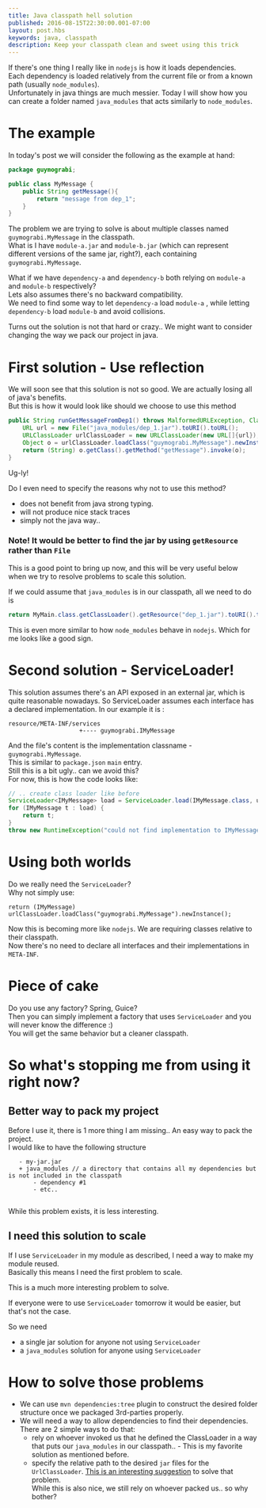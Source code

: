 ```yaml
---
title: Java classpath hell solution
published: 2016-08-15T22:30:00.001-07:00
layout: post.hbs
keywords: java, classpath
description: Keep your classpath clean and sweet using this trick  
---
```


If there's one thing I really like in `nodejs` is how it loads dependencies.   
Each dependency is loaded relatively from the current file or from a known path (usually `node_modules`).   
Unfortunately in java things are much messier. Today I will show how you can create a folder named `java_modules` that acts similarly to `node_modules`.      
      
# The example

In today's post we will consider the following as the example at hand: 

```java
package guymograbi;

public class MyMessage {
    public String getMessage(){
        return "message from dep_1";
    }
}
```

The problem we are trying to solve is about multiple classes named `guymograbi.MyMessage` in the classpath.   
What is I have `module-a.jar` and `module-b.jar` (which can represent different versions of the same jar, right?), each containing `guymograbi.MyMessage`.    

What if we have `dependency-a` and `dependency-b` both relying on `module-a` and `module-b` respectively?   
Lets also assumes there's no backward compatibility.    
We need to find some way to let `dependency-a` load `module-a` , while letting `dependency-b` load `module-b` and avoid collisions. 

Turns out the solution is not that hard or crazy.. We might want to consider changing the way we pack our project in java.

# First solution - Use reflection
       
We will soon see that this solution is not so good. We are actually losing all of java's benefits.   
But this is how it would look like should we choose to use this method
       
       
```java
public String runGetMessageFromDep1() throws MalformedURLException, ClassNotFoundException, IllegalAccessException, InstantiationException, NoSuchMethodException, InvocationTargetException {
    URL url = new File("java_modules/dep_1.jar").toURI().toURL();
    URLClassLoader urlClassLoader = new URLClassLoader(new URL[]{url});
    Object o = urlClassLoader.loadClass("guymograbi.MyMessage").newInstance();
    return (String) o.getClass().getMethod("getMessage").invoke(o);
}       
```
       
Ug-ly!
      
Do I even need to specify the reasons why not to use this method?       

 - does not benefit from java strong typing. 
 - will not produce nice stack traces
 - simply not the java way.. 

### Note! It would be better to find the jar by using `getResource` rather than `File`

This is a good point to bring up now, and this will be very useful below when we try to resolve problems to scale this solution.    

If we could assume that `java_modules` is in our classpath, all we need to do is

```java
return MyMain.class.getClassLoader().getResource("dep_1.jar").toURI().toURL();
```

This is even more similar to how `node_modules` behave in `nodejs`. Which for me looks like a good sign. 

# Second solution - ServiceLoader!

This solution assumes there's an API exposed in an external jar, which is quite reasonable nowadays. 
So ServiceLoader assumes each interface has a declared implementation. In our example it is : 

```
resource/META-INF/services
                    +---- guymograbi.IMyMessage
```                        
 
And the file's content is the implementation classname - `guymograbi.MyMessage`.   
This is similar to `package.json` `main` entry.   
Still this is a bit ugly.. can we avoid this?    
For now, this is how the code looks like: 


```java
// .. create class loader like before
ServiceLoader<IMyMessage> load = ServiceLoader.load(IMyMessage.class, urlClassLoader);
for (IMyMessage t : load) {
    return t;
}
throw new RuntimeException("could not find implementation to IMyMessage"); 
```    

# Using both worlds

Do we really need the `ServiceLoader`?   
Why not simply use: 

```
return (IMyMessage) urlClassLoader.loadClass("guymograbi.MyMessage").newInstance();
```

Now this is becoming more like `nodejs`. We are requiring classes relative to their classpath.    
Now there's no need to declare all interfaces and their implementations in `META-INF`.   

# Piece of cake

Do you use any factory? Spring, Guice?    
Then you can simply implement a factory that uses `ServiceLoader` and you will never know the difference :)   
You will get the same behavior but a cleaner classpath. 

# So what's stopping me from using it right now? 


## Better way to pack my project 

Before I use it, there is 1 more thing I am missing.. An easy way to pack the project.     
I would like to have the following structure

```
   - my-jar.jar
   + java_modules // a directory that contains all my dependencies but is not included in the classpath
       - dependency #1
       - etc.. 
       
```

While this problem exists, it is less interesting. 

## I need this solution to scale

If I use `ServiceLoader` in my module as described, I need a way to make my module reused.   
Basically this means I need the first problem to scale.    
 
This is a much more interesting problem to solve. 

If everyone were to use `ServiceLoader` tomorrow it would be easier, but that's not the case.    

So we need

 - a single jar solution for anyone not using `ServiceLoader`
 - a `java_modules` solution for anyone using `ServiceLoader`
 
# How to solve those problems
 
 - We can use `mvn dependencies:tree` plugin to construct the desired folder structure once we packaged 3rd-parties properly. 
 - We will need a way to allow dependencies to find their dependencies. There are 2 simple ways to do that:
   - rely on whoever invoked us that he defined the ClassLoader in a way that puts our `java_modules` in our classpath..  - This is my favorite solution as mentioned before. 
   - specify the relative path to the desired `jar` files for the `UrlClassLoader`. [This is an interesting suggestion](http://stackoverflow.com/a/5667601/1068746) to solve that problem.    
     While this is also nice, we still rely on whoever packed us.. so why bother?
   
 
